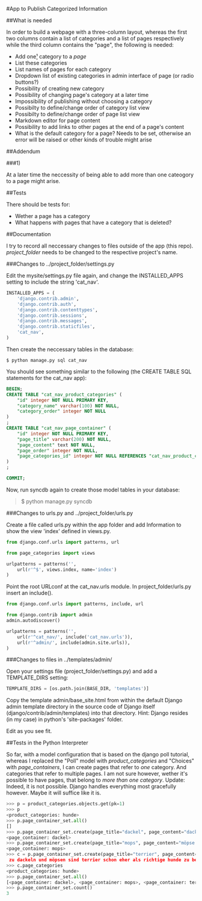 #App to Publish Categorized Information

##What is needed

In order to build a webpage with a three-column layout, whereas the first two columns contain a list of categories and a list of pages respectively while the third column contains the "page", the following is needed:

* Add one[&sup1;](#one) category to a _page_
* List these categories
* List names of pages for each category
* Dropdown list of existing categories in admin interface of page (or radio buttons?)
* Possibility of creating new category
* Possibility of changing page's category at a later time
* Impossibility of publishing without choosing a category
* Possibilty to define/change order of category list view
* Possibilty to define/change order of page list view
* Markdown editor for page content
* Possibility to add links to other pages at the end of a page's content
* What is the default category for a page? Needs to be set, otherwise an error will be raised or other kinds of trouble might arise




##Addendum

###<a name="one"></a>1)

At a later time the neccessity of being able to add more than one cateogory to a page might arise.

##Tests

There should be tests for:

* Wether a page has a category
* What happens with pages that have a category that is deleted?

##Documentation

I try to record all neccessary changes to files outside of the app (this repo). _project_folder_ needs to be changed to the respective project's name.

###Changes to ../project_folder/settings.py

Edit the mysite/settings.py file again, and change the INSTALLED_APPS setting to include the string 'cat_nav'. 

```python
INSTALLED_APPS = (
    'django.contrib.admin',
    'django.contrib.auth',
    'django.contrib.contenttypes',
    'django.contrib.sessions',
    'django.contrib.messages',
    'django.contrib.staticfiles',
    'cat_nav',
)
```

Then create the neccessary tables in the database:

`$ python manage.py sql cat_nav`

You should see something similar to the following (the CREATE TABLE SQL statements for the cat_nav app):

```sql
BEGIN;
CREATE TABLE "cat_nav_product_categories" (
    "id" integer NOT NULL PRIMARY KEY,
    "category_name" varchar(100) NOT NULL,
    "category_order" integer NOT NULL
)
;
CREATE TABLE "cat_nav_page_container" (
    "id" integer NOT NULL PRIMARY KEY,
    "page_title" varchar(200) NOT NULL,
    "page_content" text NOT NULL,
    "page_order" integer NOT NULL,
    "page_categories_id" integer NOT NULL REFERENCES "cat_nav_product_categories" ("id")
)
;

COMMIT;
```

Now, run syncdb again to create those model tables in your database:

> $ python manage.py syncdb

###Changes to urls.py and ../project_folder/urls.py

Create a file called urls.py within the app folder and add Information to show the view 'index' defined in views.py.

```python
from django.conf.urls import patterns, url

from page_categories import views

urlpatterns = patterns('',
    url(r'^$', views.index, name='index')
)

```

Point the root URLconf at the cat_nav.urls module. In project_folder/urls.py insert an include().

```python
from django.conf.urls import patterns, include, url

from django.contrib import admin
admin.autodiscover()

urlpatterns = patterns('',
    url(r'^cat_nav/', include('cat_nav.urls')),
    url(r'^admin/', include(admin.site.urls)),
)
```


###Changes to files in ../templates/admin/

Open your settings file (project_folder/settings.py) and add a TEMPLATE_DIRS setting:

```python
TEMPLATE_DIRS = [os.path.join(BASE_DIR, 'templates')]
```

Copy the template admin/base_site.html from within the default Django admin template directory in the source code of Django itself (django/contrib/admin/templates) into that directory.
Hint: Django resides (in my case) in python's 'site-packages' folder.

Edit as you see fit.

##Tests in the Python Interpreter

So far, with a model configuration that is based on the django poll tutorial, whereas I replaced the "Poll" model with _product_categories_ and "Choices" with _page_containers_, I can create pages that refer to _one_ category. And categories that refer to multiple pages. I am not sure however, wether it's possible to have pages, that belong to _more than one category_.
Update: Indeed, it is not possible. Django handles everything most gracefully however. Maybe it will suffice like it is.

```python
>>> p = product_categories.objects.get(pk=1)
>>> p
<product_categories: hunde>
>>> p.page_container_set.all()
[]
>>> p.page_container_set.create(page_title="dackel", page_content="dackel sind klein und lang.")
<page_container: dackel>
>>> p.page_container_set.create(page_title="mops", page_content="möpse sind klein, kurz und haben eine flache schnauze.")
<page_container: mops>
>>> c = p.page_container_set.create(page_title="terrier", page_content="im gegensatz
 zu dackeln und möpsen sind terrier schon eher als richtige hunde zu bezeichnen.")
>>> c.page_categories
<product_categories: hunde>
>>> p.page_container_set.all()
[<page_container: dackel>, <page_container: mops>, <page_container: terrier>]
>>> p.page_container_set.count()
3
```
